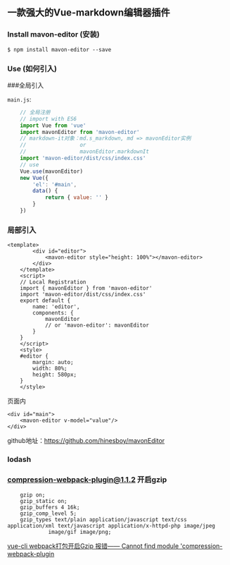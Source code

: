 ## 一款强大的Vue-markdown编辑器插件

### Install mavon-editor (安装)

```
$ npm install mavon-editor --save
```

### Use (如何引入)

###全局引入

`main.js`:

```js
    // 全局注册
    // import with ES6
    import Vue from 'vue'
    import mavonEditor from 'mavon-editor'
    // markdown-it对象：md.s_markdown, md => mavonEditor实例
    //                 or
    //                 mavonEditor.markdownIt 
    import 'mavon-editor/dist/css/index.css'
    // use
    Vue.use(mavonEditor)
    new Vue({
        'el': '#main',
        data() {
            return { value: '' }
        }
    })
```

### 局部引入

```vue
<template>
        <div id="editor">
            <mavon-editor style="height: 100%"></mavon-editor>
        </div>
    </template>
    <script>
    // Local Registration
    import { mavonEditor } from 'mavon-editor'
    import 'mavon-editor/dist/css/index.css'
    export default {
        name: 'editor',
        components: {
            mavonEditor
            // or 'mavon-editor': mavonEditor
        }
    }
    </script>
    <style>
    #editor {
        margin: auto;
        width: 80%;
        height: 580px;
    }
    </style>
```



页面内

```
<div id="main">
    <mavon-editor v-model="value"/>
</div>
```

 

 github地址：https://github.com/hinesboy/mavonEditor

### lodash

### compression-webpack-plugin@1.1.2     开启gzip

```nginx
    gzip on; 
    gzip_static on;
    gzip_buffers 4 16k;
    gzip_comp_level 5;
    gzip_types text/plain application/javascript text/css application/xml text/javascript application/x-httpd-php image/jpeg 
             image/gif image/png;
```

[vue-cli webpack打包开启Gzip 报错—— Cannot find module 'compression-webpack-plugin](<https://www.cnblogs.com/xyyt/p/11384818.html>)





 

 

 